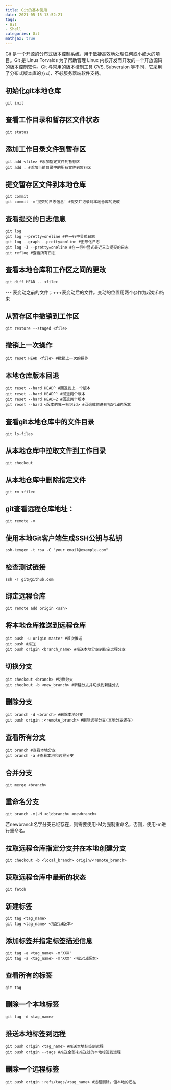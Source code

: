 ```yaml
---
title: Git的基本使用
date: 2021-05-15 13:52:21
tags:
- Git
- Shell
categories: Git
mathjax: true
---
```


Git 是一个开源的分布式版本控制系统，用于敏捷高效地处理任何或小或大的项目。Git 是 Linus Torvalds 为了帮助管理 Linux 内核开发而开发的一个开放源码的版本控制软件。Git 与常用的版本控制工具 CVS, Subversion 等不同，它采用了分布式版本库的方式，不必服务器端软件支持。

 <!-- more --> 

## 初始化git本地仓库

```shell
git init
```

## 查看工作目录和暂存区文件状态

```shell
git status
```

## 添加工作目录文件到暂存区

```shell
git add <file> #添加指定文件到暂存区
git add . #添加当前目录中的所有文件到暂存区
```

## 提交暂存区文件到本地仓库

```shell
git commit
git commit -m'提交的日志信息' #提交并记录对本地仓库的更改
```

## 查看提交的日志信息

```shell
git log
git log --pretty=oneline #在一行中显式日志
git log --graph --pretty=online #图形化日志
git log -3 --pretty=oneline #在一行中显式最近三次提交的日志
git reflog #查看所有日志
```

## 查看本地仓库和工作区之间的更改

```shell
git diff HEAD -- <file>
```

\-\-\- 表变动之前的文件；+++表变动后的文件。变动的位置用两个@作为起始和结束

## 从暂存区中撤销到工作区

```shell
git restore --staged <file>
```

## 撤销上一次操作

```shell
git reset HEAD <file> #撤销上一次的操作
```

## 本地仓库版本回退

```shell
git reset --hard HEAD^ #回退到上一个版本
git reset --hard HEAD^^ #回退两个版本
git reset --hard HEAD~2 #回退两个版本
git reset --hard <版本的唯一标识id> #回退或前进到指定id的版本
```

## 查看git本地仓库中的文件目录

```shell
git ls-files
```

## 从本地仓库中拉取文件到工作目录

```shell
git checkout
```

## 从本地仓库中删除指定文件

```shell
git rm <file>
```

## git查看远程仓库地址：

```shell
git remote -v
```

## 使用本地Git客户端生成SSH公钥与私钥

```shell
ssh-keygen -t rsa -C "your_email@example.com"
```

## 检查测试链接

```shell
ssh -T git@github.com
```

## 绑定远程仓库

```shell
git remote add origin <ssh>
```

## 将本地仓库推送到远程仓库

```shell
git push -u origin master #首次推送
git push #推送
git push origin <branch_name> #推送本地分支到指定远程分支
```

## 切换分支

```shell
git checkout <branch> #切换分支
git checkout -b <new_branch> #新建分支并切换到新建分支
```

## 删除分支

```shell
git branch -d <branch> #删除本地分支
git push origin :<remote_branch> #删除远程分支(本地分支还在)
```

## 查看所有分支

```shell
git branch #查看本地分支
git branch -a #查看本地和远程分支
```

## 合并分支

```shell
git merge <branch>
```

## 重命名分支

```shell
git branch -m|-M <oldbranch> <newbranch>
```

若newbranch名字分支已经存在，则需要使用-M为强制重命名，否则，使用-m进行重命名。

## 拉取远程仓库指定分支并在本地创建分支

```shell
git checkout -b <local_branch> origin/<remote_branch>
```

## 获取远程仓库中最新的状态

```shell
git fetch
```

## 新建标签

```shell
git tag <tag_name>
git tag <tag_name> <指定id版本>
```

## 添加标签并指定标签描述信息

```shell
git tag -a <tag_name> -m'XXX'
git tag -a <tag_name> -m'XXX' <指定id版本>
```

## 查看所有的标签

```shell
git tag
```

## 删除一个本地标签

```shell
git tag -d <tag_name>
```

## 推送本地标签到远程

```shell
git push origin <tag_name> #推送本地标签到远程
git push origin --tags #推送全部未推送过的本地标签到远程
```

## 删除一个远程标签

```shell
git push origin :refs/tags/<tag_name> #远程删除，但本地的还在
```

